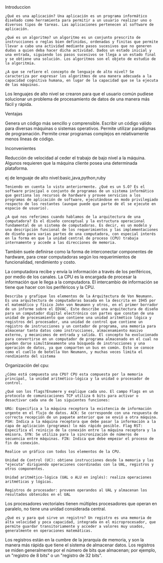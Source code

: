 Introduccion

    ¿Qué es una aplicación? Una aplicación es un programa informático diseñado como herramienta para permitir a un usuario realizar uno o diversos tipos de tareas. Las aplicaciones pertenecen al software de aplicación.

    ¿Qué es un algoritmo? un algoritmo es un conjunto prescrito de instrucciones o reglas bien definidas, ordenadas y finitas que permite llevar a cabo una actividad mediante pasos sucesivos que no generen dudas a quien deba hacer dicha actividad. Dados un estado inicial y una entrada, siguiendo los pasos sucesivos se llega a un estado final y se obtiene una solución. Los algoritmos son el objeto de estudio de la algoritmia.

    ¿A que se refiere el concepto de lenguaje de alto nivel? Se caracteriza por expresar los algoritmos de una manera adecuada a la capacidad cognitiva humana, en lugar de la capacidad que se la ejecuta de las máquinas.

Los lenguajes de alto nivel se crearon para que el usuario común pudiese solucionar un problema de procesamiento de datos de una manera más fácil y rápida.

Ventajas

Genera un código más sencillo y comprensible.
Escribir un código válido para diversas máquinas o sistemas operativos.
Permite utilizar paradigmas de programación.
Permite crear programas complejos en relativamente menos líneas de código.

Inconvenientes

Reducción de velocidad al ceder el trabajo de bajo nivel a la máquina.
Algunos requieren que la máquina cliente posea una determinada plataforma.

ej de lenguaje de alto nivel:basic,java,python,ruby

    Teniendo en cuenta lo visto anteriormente. ¿Qué es un S.O? Es el software principal o conjunto de programas de un sistema informático que gestiona los recursos de hardware y provee servicios a los programas de aplicación de software, ejecutándose en modo privilegiado respecto de los restantes (aunque puede que parte de él se ejecute en espacio de usuario).

    ¿A qué nos referimos cuando hablamos de la arquitectura de una computadora? Es el diseño conceptual y la estructura operacional fundamental de un sistema de computadoras. Es decir, es un modelo y una descripción funcional de los requerimientos y las implementaciones de diseño para varias partes de una computadora, con especial interés en la forma en que la unidad central de proceso (CPU) trabaja internamente y accede a las direcciones de memoria.

También suele definirse como la forma de interconectar componentes de hardware, para crear computadoras según los requerimientos de funcionalidad, rendimiento y costo.

La computadora recibe y envía la información a través de los periféricos, por medio de los canales. La CPU es la encargada de procesar la información que le llega a la computadora. El intercambio de información se tiene que hacer con los periféricos y la CPU.

    Describa y grafique los elementos de la Arquitectura de Von Neumann. Es una arquitectura de computadoras basada en la descrita en 1945 por el matemático y físico John von Neumann y otros, en el primer borrador de un informe sobre el EDVAC. Este describe una arquitectura de diseño para un computador digital electrónico con partes que constan de una unidad de procesamiento que contiene una unidad aritmético lógica y registros del procesador, una unidad de control que contiene un registro de instrucciones y un contador de programa, una memoria para almacenar tanto datos como instrucciones, almacenamiento masivo externo, y mecanismos de entrada y salida. El concepto ha evolucionado para convertirse en un computador de programa almacenado en el cual no pueden darse simultáneamente una búsqueda de instrucciones y una operación de datos, ya que comparten un bus en común. Esto se conoce como el cuello de botella Von Neumann, y muchas veces limita el rendimiento del sistema

Organización del cpu:

    ¿Cómo está compuesta una CPU? CPU esta compuesta por la memoria principal, la unidad aritmético-lógica y la unidad o procesador de control.

    ¿Qué son los flags?Enumere y explique cada uno. El campo Flags en un protocolo de comunicaciones TCP utiliza 6 bits para activar o desactivar cada una de las siguientes funciones:

    URG: Especifica a la máquina receptora la existencia de información urgente en el flujo de datos. ACK: Se corresponde con una respuesta de correcta recepción de un paquete anterior que se envió a otra máquina. PSH: Indica a la máquina receptora que debe pasar la información a la capa de aplicación (programas) lo más rápido posible. Flag RST: Especifica el reinicio de la conexión entre la máquina receptora y la emisora. SYN: Se utiliza para la sincronización de números de secuencia entre máquinas. FIN: Indica que debe empezar el proceso de fin de conexión.

    Realice un gráfico con todos los elementos de la CPU.

    Unidad de Control (UC): obtiene instrucciones desde la memoria y las "ejecuta" dirigiendo operaciones coordinadas con la UAL, registros y otros componentes.

    Unidad aritmético-lógica (UAL o ALU en inglés): realiza operaciones aritméticas y lógicas.

    Registros de procesador: proveen operandos al UAL y almacenan los resultados obtenidos en el UAL

Los procesadores vectoriales tienen múltiples procesadores que operan en paralelo, no tiene una unidad considerada central.

    ¿Qué es y para qué sirve un registro? Un registro es una memoria de alta velocidad y poca capacidad, integrada en el microprocesador, que permite guardar transitoriamente y acceder a valores muy usados, generalmente en operaciones matemáticas.

Los registros están en la cumbre de la jerarquía de memoria, y son la manera más rápida que tiene el sistema de almacenar datos. Los registros se miden generalmente por el número de bits que almacenan; por ejemplo, un "registro de 8 bits" o un "registro de 32 bits". 
